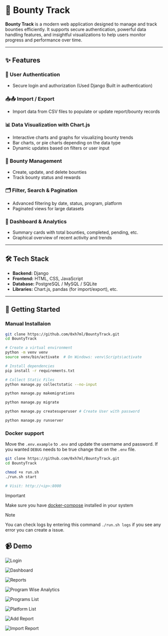 # 🧠 Bounty Track

**Bounty Track** is a modern web application designed to manage and track bounties efficiently. It supports secure authentication, powerful data handling features, and insightful visualizations to help users monitor progress and performance over time.

---

## ✨ Features

### 🔐 User Authentication
- Secure login and authorization (Used Django Built in authentication)

### 📥📤 Import / Export
- Import data from CSV files to populate or update report/bounty records

### 📊 Data Visualization with Chart.js
- Interactive charts and graphs for visualizing bounty trends
- Bar charts, or pie charts depending on the data type
- Dynamic updates based on filters or user input

### 📁 Bounty Management
- Create, update, and delete bounties
- Track bounty status and rewards

### 🗂️ Filter, Search & Pagination
- Advanced filtering by date, status, program, platform
- Paginated views for large datasets

### 🧮 Dashboard & Analytics
- Summary cards with total bounties, completed, pending, etc.
- Graphical overview of recent activity and trends

---

## 🛠️ Tech Stack

- **Backend:** Django
- **Frontend:** HTML, CSS, JavaScript
- **Database:** PostgreSQL / MySQL / SQLite
- **Libraries:** Chart.js, pandas (for import/export), etc.

---

## 🚀 Getting Started

### Manual Installaion
```bash
git clone https://github.com/0xh7ml/BountyTrack.git
cd BountyTrack

# Create a virtual environment
python -m venv venv
source venv/bin/activate  # On Windows: venv\Scripts\activate

# Install dependencies
pip install -r requirements.txt

# Collect Static Files
python manage.py collectstatic --no-input

python manage.py makemigrations

python manage.py migrate

python manage.py createsuperuser # Create User with password

python manage.py runserver
```

### Docker support

Move the `.env.example` to `.env` and update the username and password. If you wanted `DEBUG` needs to be true change that on the `.env` file.  

```bash
git clone https://github.com/0xh7ml/BountyTrack.git
cd BountyTrack

chmod +x run.sh
./run.sh start

# Visit: http://<ip>:8000
```
> [!IMPORTANT]  
> Make sure you have [docker-compose](https://docs.docker.com/compose/install/) installed in your system

> [!NOTE]  
> You can check logs by entering this command `./run.sh logs` if you see any error you can create a issue.

## 📹 Demo
![Login](http://itsaikat.com/wp-content/uploads/2025/04/Screenshot-2025-04-10-at-12-41-17-Bounty-Track-Login.png)

![Dashboard](http://itsaikat.com/wp-content/uploads/2025/04/2025-04-10_12-38.png)

![Reports](http://itsaikat.com/wp-content/uploads/2025/04/2025-04-10_12-38_1.png)

![Program Wise Analytics](http://itsaikat.com/wp-content/uploads/2025/04/2025-04-10_12-39.png)

![Programs List](http://itsaikat.com/wp-content/uploads/2025/04/2025-04-10_12-39_1.png)

![Platform List](http://itsaikat.com/wp-content/uploads/2025/04/2025-04-10_12-39_2.png)

![Add Report](http://itsaikat.com/wp-content/uploads/2025/04/2025-04-10_12-40.png)

![Import Report](http://itsaikat.com/wp-content/uploads/2025/04/2025-04-10_12-40_1.png)